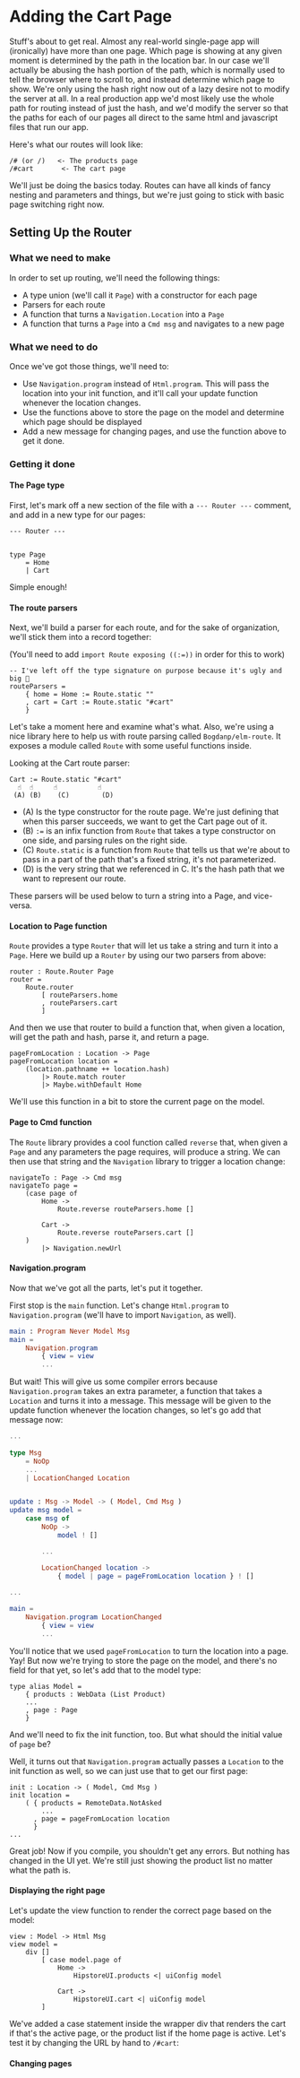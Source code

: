# Adding the Cart Page

Stuff's about to get real. Almost any real-world single-page app will \(ironically\) have more than one page. Which page is showing at any given moment is determined by the path in the location bar. In our case we'll actually be abusing the hash portion of the path, which is normally used to tell the browser where to scroll to, and instead determine which page to show. We're only using the hash right now out of a lazy desire not to modify the server at all. In a real production app we'd most likely use the whole path for routing instead of just the hash, and we'd modify the server so that the paths for each of our pages all direct to the same html and javascript files that run our app.

Here's what our routes will look like:

```
/# (or /)   <- The products page
/#cart       <- The cart page
```

We'll just be doing the basics today. Routes can have all kinds of fancy nesting and parameters and things, but we're just going to stick with basic page switching right now.

## Setting Up the Router

### What we need to make

In order to set up routing, we'll need the following things:

* A type union \(we'll call it `Page`\) with a constructor for each page
* Parsers for each route
* A function that turns a `Navigation.Location` into a `Page`
* A function that turns a `Page` into a `Cmd msg` and navigates to a new page

### What we need to do

Once we've got those things, we'll need to:

* Use `Navigation.program` instead of `Html.program`. This will pass the location into your init function, and it'll call your update function whenever the location changes.
* Use the functions above to store the page on the model and determine which page should be displayed
* Add a new message for changing pages, and use the function above to get it done.

### Getting it done

#### The Page type

First, let's mark off a new section of the file with a `--- Router ---` comment, and add in a new type for our pages:

```
--- Router ---


type Page
    = Home
    | Cart
```

Simple enough!

#### The route parsers

Next, we'll build a parser for each route, and for the sake of organization, we'll stick them into a record together:

\(You'll need to add `import Route exposing ((:=))` in order for this to work\)

```
-- I've left off the type signature on purpose because it's ugly and big 💄
routeParsers =
    { home = Home := Route.static ""
    , cart = Cart := Route.static "#cart"
    }
```

Let's take a moment here and examine what's what. Also, we're using a nice library here to help us with route parsing called `Bogdanp/elm-route`. It exposes a module called `Route` with some useful functions inside.

Looking at the Cart route parser:

```
Cart := Route.static "#cart"
  ☝️  ☝️     ☝️          ☝️
 (A) (B)    (C)        (D)
```

* \(A\) Is the type constructor for the route page. We're just defining that when this parser succeeds, we want to get the Cart page out of it.
* \(B\) `:=` is an infix function from `Route` that takes a type constructor on one side, and parsing rules on the right side.
* \(C\) `Route.static` is a function from `Route` that tells us that we're about to pass in a part of the path that's a fixed string, it's not parameterized.
* \(D\) is the very string that we referenced in C. It's the hash path that we want to represent our route.

These parsers will be used below to turn a string into a Page, and vice-versa.

#### Location to Page function

`Route` provides a type `Router` that will let us take a string and turn it into a `Page`.  Here we build up a `Router` by using our two parsers from above:

```
router : Route.Router Page
router =
    Route.router
        [ routeParsers.home
        , routeParsers.cart
        ]
```

And then we use that router to build a function that, when given a location, will get the path and hash, parse it, and return a page.

```
pageFromLocation : Location -> Page
pageFromLocation location =
    (location.pathname ++ location.hash)
        |> Route.match router
        |> Maybe.withDefault Home
```

We'll use this function in a bit to store the current page on the model.

#### Page to Cmd function

The `Route` library provides a cool function called `reverse` that, when given a `Page` and any parameters the page requires, will produce a string. We can then use that string and the `Navigation` library to trigger a location change:

```
navigateTo : Page -> Cmd msg
navigateTo page =
    (case page of
        Home ->
            Route.reverse routeParsers.home []

        Cart ->
            Route.reverse routeParsers.cart []
    )
        |> Navigation.newUrl
```

#### Navigation.program

Now that we've got all the parts, let's put it together.

First stop is the `main` function. Let's change `Html.program` to `Navigation.program` \(we'll have to import `Navigation`, as well\).

```elm
main : Program Never Model Msg
main =
    Navigation.program
        { view = view
        ...
```

But wait! This will give us some compiler errors because `Navigation.program` takes an extra parameter, a function that takes a `Location` and turns it into a message. This message will be given to the update function whenever the location changes, so let's go add that message now:

```elm
...
 
type Msg
    = NoOp
    ...
    | LocationChanged Location


update : Msg -> Model -> ( Model, Cmd Msg )
update msg model =
    case msg of
        NoOp ->
            model ! []

        ...

        LocationChanged location ->
            { model | page = pageFromLocation location } ! []
            
...

main =
    Navigation.program LocationChanged
        { view = view
        ...
```

You'll notice that we used `pageFromLocation` to turn the location into a page. Yay! But now we're trying to store the page on the model, and there's no field for that yet, so let's add that to the model type:

```
type alias Model =
    { products : WebData (List Product)
    ...
    , page : Page
    }
```

And we'll need to fix the init function, too. But what should the initial value of `page` be?

Well, it turns out that `Navigation.program` actually passes a `Location` to the init function as well, so we can just use that to get our first page:

```
init : Location -> ( Model, Cmd Msg )
init location =
    ( { products = RemoteData.NotAsked
        ...
      , page = pageFromLocation location
      }
...
```

Great job! Now if you compile, you shouldn't get any errors. But nothing has changed in the UI yet. We're still just showing the product list no matter what the path is.

#### Displaying the right page

Let's update the view function to render the correct page based on the model:

```
view : Model -> Html Msg
view model =
    div []
        [ case model.page of
            Home ->
                HipstoreUI.products <| uiConfig model

            Cart ->
                HipstoreUI.cart <| uiConfig model
        ]
```

We've added a case statement inside the wrapper div that renders the cart if that's the active page, or the product list if the home page is active. Let's test it by changing the URL by hand to `/#cart`:



#### Changing pages



